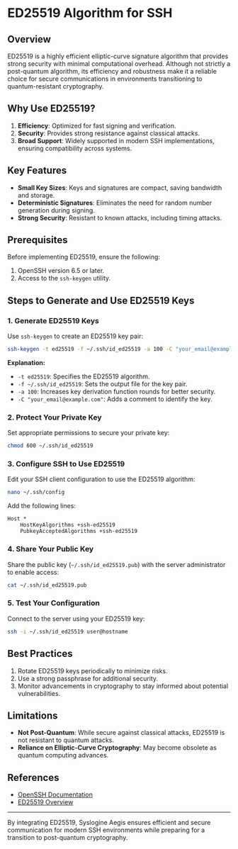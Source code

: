 # ED25519 Algorithm for SSH

## Overview
ED25519 is a highly efficient elliptic-curve signature algorithm that provides strong security with minimal computational overhead. Although not strictly a post-quantum algorithm, its efficiency and robustness make it a reliable choice for secure communications in environments transitioning to quantum-resistant cryptography.

## Why Use ED25519?
1. **Efficiency**: Optimized for fast signing and verification.
2. **Security**: Provides strong resistance against classical attacks.
3. **Broad Support**: Widely supported in modern SSH implementations, ensuring compatibility across systems.

## Key Features
- **Small Key Sizes**: Keys and signatures are compact, saving bandwidth and storage.
- **Deterministic Signatures**: Eliminates the need for random number generation during signing.
- **Strong Security**: Resistant to known attacks, including timing attacks.

## Prerequisites
Before implementing ED25519, ensure the following:
1. OpenSSH version 6.5 or later.
2. Access to the `ssh-keygen` utility.

## Steps to Generate and Use ED25519 Keys

### 1. Generate ED25519 Keys
Use `ssh-keygen` to create an ED25519 key pair:
```bash
ssh-keygen -t ed25519 -f ~/.ssh/id_ed25519 -a 100 -C "your_email@example.com"
```
**Explanation:**
- `-t ed25519`: Specifies the ED25519 algorithm.
- `-f ~/.ssh/id_ed25519`: Sets the output file for the key pair.
- `-a 100`: Increases key derivation function rounds for better security.
- `-C "your_email@example.com"`: Adds a comment to identify the key.

### 2. Protect Your Private Key
Set appropriate permissions to secure your private key:
```bash
chmod 600 ~/.ssh/id_ed25519
```

### 3. Configure SSH to Use ED25519
Edit your SSH client configuration to use the ED25519 algorithm:
```bash
nano ~/.ssh/config
```
Add the following lines:
```plaintext
Host *
    HostKeyAlgorithms +ssh-ed25519
    PubkeyAcceptedAlgorithms +ssh-ed25519
```

### 4. Share Your Public Key
Share the public key (`~/.ssh/id_ed25519.pub`) with the server administrator to enable access:
```bash
cat ~/.ssh/id_ed25519.pub
```

### 5. Test Your Configuration
Connect to the server using your ED25519 key:
```bash
ssh -i ~/.ssh/id_ed25519 user@hostname
```

## Best Practices
1. Rotate ED25519 keys periodically to minimize risks.
2. Use a strong passphrase for additional security.
3. Monitor advancements in cryptography to stay informed about potential vulnerabilities.

## Limitations
- **Not Post-Quantum**: While secure against classical attacks, ED25519 is not resistant to quantum attacks.
- **Reliance on Elliptic-Curve Cryptography**: May become obsolete as quantum computing advances.

## References
- [OpenSSH Documentation](https://www.openssh.com/)
- [ED25519 Overview](https://ed25519.cr.yp.to/)

---

By integrating ED25519, Syslogine Aegis ensures efficient and secure communication for modern SSH environments while preparing for a transition to post-quantum cryptography.
